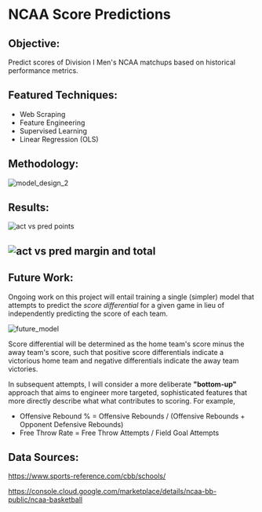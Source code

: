 # NCAA Score Predictions

## Objective:

Predict scores of Division I Men's NCAA matchups based on historical performance metrics.

## Featured Techniques:

- Web Scraping 
- Feature Engineering 
- Supervised Learning
- Linear Regression (OLS)

## Methodology:

![model_design_2](https://i.loli.net/2020/06/20/34B2C1RUKIyVdeT.png)

## Results:

![act vs pred points](https://i.loli.net/2020/06/17/ivatoHVCR5Qyzuw.png)

## ![act vs pred margin and total](https://i.loli.net/2020/06/17/7zTZY8RkBLAm6ep.png)

## Future Work:

Ongoing work on this project will entail training a single (simpler) model that attempts to predict the *score differential* for a given game in lieu of independently predicting the score of each team.  

![future_model](https://i.loli.net/2020/06/17/kCR6MTfdmFejvlb.png)

Score differential will be determined as the home team's score minus the away team's score, such that positive score differentials indicate a victorious home team and negative differentials indicate the away team victories. 

In subsequent attempts, I will consider a more deliberate **"bottom-up"** approach that aims to engineer more targeted, sophisticated features that more directly describe what what contributes to scoring. For example,

- Offensive Rebound % = Offensive Rebounds / (Offensive Rebounds + Opponent Defensive Rebounds)
- Free Throw Rate = Free Throw Attempts / Field Goal Attempts

## Data Sources:

https://www.sports-reference.com/cbb/schools/

https://console.cloud.google.com/marketplace/details/ncaa-bb-public/ncaa-basketball